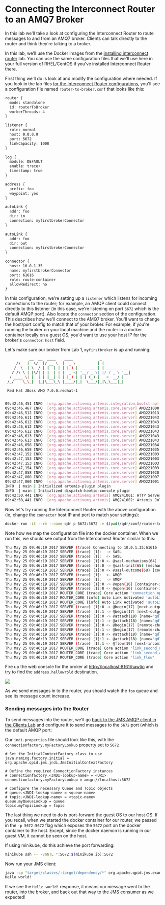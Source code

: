 # Connecting the Interconnect Router to an AMQ7 Broker

In this lab we'll take a look at configuring the Interconnect Router to route messages to and from an AMQ7 broker. Clients can talk directly to the router and think they're talking to a broker.

In this lab, we'll use the Docker images from the [installing interconnect router](./80-install-qdr.md) lab. You can use the same configuration files that we'll use here in your full version of RHEL/CentOS if you've installed Interconnect Router there.

First thing we'll do is look at and modify the configuration where needed. If you look in the lab files [for the Interconnect Router configurations](./qdr/conf), you'll see a configuration file named `router-to-broker.conf` that looks like this:


```xml
router {
  mode: standalone
  id: routerToBroker
  workerThreads: 4
}

listener {
  role: normal
  host: 0.0.0.0
  port: 5672
  linkCapacity: 1000
}

log {
  module: DEFAULT
  enable: trace+
  timestamp: true
}

address {
  prefix: foo
  waypoint: yes
}

autoLink {
  addr: foo
  dir: in
  connection: myfirstbrokerConnector
}

autoLink {
  addr: foo
  dir: out
  connection: myfirstbrokerConnector
}

connector {
  host: 10.0.1.35
  name: myfirstbrokerConnector
  port: 61616
  role: route-container
  allowRedirect: no
}


```

In this configuration, we're setting up a `listener` which listens for incoming connections to the router; for example, an AMQP client could connect directly to this listener (in this case, we're listening on port `5672` which is the default AMQP port). Also locate the `connector` section of the configuration. This describes how we'll connect to the AMQ7 broker. You'll want to change the host/port config to match that of your broker. For example, if you're running the broker on your local machine and the router in a docker container locally on a guest OS, you'd want to use your host IP for the broker's `connector.host` field.

Let's make sure our broker from Lab 1, `myfirstbroker` is up and running:

```bash
           __  __  ____    ____            _
     /\   |  \/  |/ __ \  |  _ \          | |
    /  \  | \  / | |  | | | |_) |_ __ ___ | | _____ _ __
   / /\ \ | |\/| | |  | | |  _ <| '__/ _ \| |/ / _ \ '__|
  / ____ \| |  | | |__| | | |_) | | | (_) |   <  __/ |
 /_/    \_\_|  |_|\___\_\ |____/|_|  \___/|_|\_\___|_|

 Red Hat JBoss AMQ 7.0.0.redhat-1


09:42:46,451 INFO  [org.apache.activemq.artemis.integration.bootstrap] AMQ101000: Starting ActiveMQ Artemis Server
09:42:46,467 INFO  [org.apache.activemq.artemis.core.server] AMQ221000: live Message Broker is starting with configuration Broker Configuration (clustered=false,journalDirectory=./data/journal,bindingsDirectory=./data/bindings,largeMessagesDirectory=./data/large-messages,pagingDirectory=./data/paging)
09:42:46,512 INFO  [org.apache.activemq.artemis.core.server] AMQ221013: Using NIO Journal
09:42:46,611 INFO  [org.apache.activemq.artemis.core.server] AMQ221043: Protocol module found: [artemis-server]. Adding protocol support for: CORE
09:42:46,612 INFO  [org.apache.activemq.artemis.core.server] AMQ221043: Protocol module found: [artemis-amqp-protocol]. Adding protocol support for: AMQP
09:42:46,612 INFO  [org.apache.activemq.artemis.core.server] AMQ221043: Protocol module found: [artemis-hornetq-protocol]. Adding protocol support for: HORNETQ
09:42:46,612 INFO  [org.apache.activemq.artemis.core.server] AMQ221043: Protocol module found: [artemis-mqtt-protocol]. Adding protocol support for: MQTT
09:42:46,613 INFO  [org.apache.activemq.artemis.core.server] AMQ221043: Protocol module found: [artemis-openwire-protocol]. Adding protocol support for: OPENWIRE
09:42:46,613 INFO  [org.apache.activemq.artemis.core.server] AMQ221043: Protocol module found: [artemis-stomp-protocol]. Adding protocol support for: STOMP
09:42:46,658 INFO  [org.apache.activemq.artemis.core.server] AMQ221034: Waiting indefinitely to obtain live lock
09:42:46,658 INFO  [org.apache.activemq.artemis.core.server] AMQ221035: Live Server Obtained live lock
09:42:47,152 INFO  [org.apache.activemq.artemis.core.server] AMQ221003: Deploying queue exampleQueue
09:42:47,153 INFO  [org.apache.activemq.artemis.core.server] AMQ221003: Deploying queue foo
09:42:47,153 INFO  [org.apache.activemq.artemis.core.server] AMQ221003: Deploying queue DLQ
09:42:47,154 INFO  [org.apache.activemq.artemis.core.server] AMQ221003: Deploying queue ExpiryQueue
09:42:47,858 INFO  [org.apache.activemq.artemis.core.server] AMQ221020: Started NIO Acceptor at 0.0.0.0:61616 for protocols [CORE,MQTT,AMQP,STOMP,HORNETQ,OPENWIRE]
09:42:47,860 INFO  [org.apache.activemq.artemis.core.server] AMQ221007: Server is now live
09:42:47,860 INFO  [org.apache.activemq.artemis.core.server] AMQ221001: Apache ActiveMQ Artemis Message Broker version 2.0.0.amq-700005-redhat-1 [0.0.0.0, nodeID=ae7bf278-35c4-11e7-97d9-0a0027000001] 
INFO  | main | Initialized artemis-plugin plugin
INFO  | main | Initialized dispatch-hawtio-console plugin
09:42:50,441 INFO  [org.apache.activemq.artemis] AMQ241001: HTTP Server started at http://localhost:8161
09:42:50,441 INFO  [org.apache.activemq.artemis] AMQ241002: Artemis Jolokia REST API available at http://localhost:8161/jolokia
```

Now let's try running the Interconnect Router with the above configuration (ie, change the `connector` host IP and port to match your settings):

```bash
docker run -it --rm --name qdr p 5672:5672 -v $(pwd)/qdr/conf/router-to-broker.conf:/etc/qpid-dispatch/qdrouterd.conf ceposta/qdr 
```

Note how we map the configuration file into the docker container. When we run this, we should see output from the Interconnect Router similar to this:

```bash
Thu May 25 09:46:19 2017 SERVER (trace) Connecting to 10.0.1.35:61616
Thu May 25 09:46:19 2017 SERVER (trace) [1]:  -> SASL
Thu May 25 09:46:19 2017 SERVER (trace) [1]:  <- SASL
Thu May 25 09:46:19 2017 SERVER (trace) [1]:0 <- @sasl-mechanisms(64) [sasl-server-mechanisms=@PN_SYMBOL[:PLAIN, :ANONYMOUS]]
Thu May 25 09:46:19 2017 SERVER (trace) [1]:0 -> @sasl-init(65) [mechanism=:ANONYMOUS, initial-response=b"anonymous@0993bdacc124"]
Thu May 25 09:46:19 2017 SERVER (trace) [1]:0 <- @sasl-outcome(68) [code=0]
Thu May 25 09:46:19 2017 SERVER (trace) [1]:  <- AMQP
Thu May 25 09:46:19 2017 SERVER (trace) [1]:  -> AMQP
Thu May 25 09:46:19 2017 SERVER (trace) [1]:0 -> @open(16) [container-id="routerToBroker", hostname="10.0.1.35", max-frame-size=16384, channel-max=32767, idle-time-out=8000, offered-capabilities=:"ANONYMOUS-RELAY", properties={:product="qpid-dispatch-router", :version="0.8.0"}]
Thu May 25 09:46:19 2017 SERVER (trace) [1]:0 <- @open(16) [container-id="0.0.0.0", max-frame-size=4294967295, channel-max=65535, idle-time-out=30000, offered-capabilities=@PN_SYMBOL[:"sole-connection-for-container", :"DELAYED_DELIVERY", :"SHARED-SUBS", :"ANONYMOUS-RELAY"], properties={:product="apache-activemq-artemis", :version="2.0.0.amq-700005-redhat-1"}]
Thu May 25 09:46:19 2017 ROUTER_CORE (trace) Core action 'connection_opened'
Thu May 25 09:46:19 2017 ROUTER_CORE (info) Auto Link Activated 'autoLink/0' on connection myfirstbrokerConnector
Thu May 25 09:46:19 2017 ROUTER_CORE (info) Auto Link Activated 'autoLink/1' on connection myfirstbrokerConnector
Thu May 25 09:46:19 2017 SERVER (trace) [1]:0 -> @begin(17) [next-outgoing-id=0, incoming-window=2147483647, outgoing-window=2147483647]
Thu May 25 09:46:19 2017 SERVER (trace) [1]:1 -> @begin(17) [next-outgoing-id=0, incoming-window=2147483647, outgoing-window=2147483647]
Thu May 25 09:46:19 2017 SERVER (trace) [1]:0 -> @attach(18) [name="qdlink.nxYIQdO8Jvut7LX", handle=0, role=true, snd-settle-mode=2, rcv-settle-mode=0, source=@source(40) [address="foo", durable=0, expiry-policy=:"link-detach", timeout=0, dynamic=false], target=@target(41) [durable=0, timeout=0, dynamic=false], initial-delivery-count=0, max-message-size=0]
Thu May 25 09:46:19 2017 SERVER (trace) [1]:1 -> @attach(18) [name="qdlink.NqqnFJ7_SOW_EWu", handle=0, role=false, snd-settle-mode=2, rcv-settle-mode=0, source=@source(40) [durable=0, timeout=0, dynamic=false], target=@target(41) [address="foo", durable=0, expiry-policy=:"link-detach", timeout=0, dynamic=false], initial-delivery-count=0, max-message-size=0]
Thu May 25 09:46:19 2017 SERVER (trace) [1]:0 <- @begin(17) [remote-channel=0, next-outgoing-id=1, incoming-window=2147483647, outgoing-window=2147483647, handle-max=65535]
Thu May 25 09:46:19 2017 SERVER (trace) [1]:1 <- @begin(17) [remote-channel=1, next-outgoing-id=1, incoming-window=2147483647, outgoing-window=2147483647, handle-max=65535]
Thu May 25 09:46:19 2017 SERVER (trace) [1]:0 <- @attach(18) [name="qdlink.nxYIQdO8Jvut7LX", handle=0, role=false, snd-settle-mode=2, rcv-settle-mode=0, source=@source(40) [address="foo", durable=0, expiry-policy=:"link-detach"], target=@target(41) [], incomplete-unsettled=false, initial-delivery-count=0]
Thu May 25 09:46:19 2017 SERVER (trace) [1]:1 <- @attach(18) [name="qdlink.NqqnFJ7_SOW_EWu", handle=0, role=true, snd-settle-mode=2, rcv-settle-mode=0, source=@source(40) [], target=@target(41) [address="foo", durable=0, expiry-policy=:"link-detach"]]
Thu May 25 09:46:19 2017 SERVER (trace) [1]:1 <- @flow(19) [next-incoming-id=0, incoming-window=2147483647, next-outgoing-id=1, outgoing-window=2147483647, handle=0, delivery-count=0, link-credit=1000]
Thu May 25 09:46:19 2017 ROUTER_CORE (trace) Core action 'link_second_attach'
Thu May 25 09:46:19 2017 ROUTER_CORE (trace) Core action 'link_second_attach'
Thu May 25 09:46:19 2017 ROUTER_CORE (trace) Core action 'link_flow'
```

Fire up the web console for the broker at [http://localhost:8161/hawtio](http://localhost:8161/hawtio) and try to find the `address.hellowrold` destination. 

![](./images/helloworldaddress.png)

As we send messages in to the router, you should watch the `foo` queue and see its message count increase.

### Sending messages into the Router

To send messages into the router, we'll go [back to the JMS AMQP client in the Clients Lab](./20-clients.md) and configure it to send messages to the `5672` port (which is the default AMQP port:
 
 Our `jndi.properties` file should look like this, with the `connectionfactory.myFactoryLookup` property set to `5672`
 
 ```
 # Set the InitialContextFactory class to use
 java.naming.factory.initial = org.apache.qpid.jms.jndi.JmsInitialContextFactory
 
 # Define the required ConnectionFactory instances
 # connectionfactory.<JNDI-lookup-name> = <URI>
 connectionfactory.myFactoryLookup = amqp://localhost:5672
 
 # Configure the necessary Queue and Topic objects
 # queue.<JNDI-lookup-name> = <queue-name>
 # topic.<JNDI-lookup-name> = <topic-name>
 queue.myQueueLookup = queue
 topic.myTopicLookup = topic
 ```
 
The last thing we need to do is port-forward the guest OS to our host OS. If you recall, when we started the docker container for our router, we passed in the `-p 5672:5672` flag which exposes the `5672` port on the docker container to the host. Except, since the docker daemon is running in our guest VM, it cannot be seen on the host. 
 
If using minikube, do this achieve the port forwarding:

```bash
minikube ssh -- -vnNTL *:5672:$(minikube ip):5672 
```

Now run your JMS client:

```bash
java -cp "target/classes/:target/dependency/*" org.apache.qpid.jms.example.HelloWorld
Hello world!
```

If we see the `Hello world!` response, it means our message went to the router, into the broker, and back out that way to the JMS consumer as we expected! 